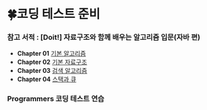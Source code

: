 # 🍀코딩 테스트 준비
### 참고 서적 : [Doit!] 자료구조와 함께 배우는 알고리즘 입문(자바 편)
- **Chapter 01** [기본 알고리즘](https://github.com/iams0m/CodingTest/tree/main/chapter01)
- **Chapter 02** [기본 자료구조](https://github.com/iams0m/CodingTest/tree/main/chapter02)
- **Chapter 03** [검색 알고리즘](https://github.com/iams0m/CodingTest/tree/main/chapter03)
- **Chapter 04** [스택과 큐](https://github.com/iams0m/CodingTest/tree/main/chapter04)
### Programmers 코딩 테스트 연습
